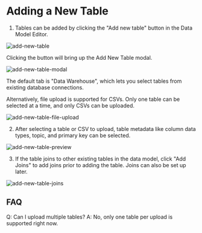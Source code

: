 # Adding a New Table

1. Tables can be added by clicking the "Add new table" button in the Data Model Editor.

![add-new-table](../assets/add-new-table.png)

Clicking the button will bring up the Add New Table modal. 

![add-new-table-modal](../assets/add-new-table-modal.png)

The default tab is "Data Warehouse", which lets you select tables from existing database connections.

Alternatively, file upload is supported for CSVs. Only one table can be selected at a time, and only CSVs can be uploaded.

![add-new-table-file-upload](../assets/add-new-table-file-upload.png)

2. After selecting a table or CSV to upload, table metadata like column data types, topic, and primary key can be selected.

![add-new-table-preview](../assets/add-new-table-preview.png)

3. If the table joins to other existing tables in the data model, click "Add Joins" to add joins prior to adding the table. Joins can also be set up later. 

![add-new-table-joins](../assets/add-new-table-joins.png)

## FAQ

Q: Can I upload multiple tables?
A: No, only one table per upload is supported right now.

